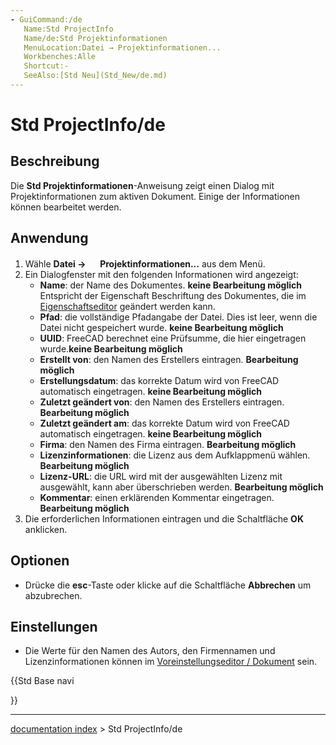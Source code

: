 ```yaml
---
- GuiCommand:/de
   Name:Std ProjectInfo
   Name/de:Std Projektinformationen
   MenuLocation:Datei → Projektinformationen...
   Workbenches:Alle
   Shortcut:-
   SeeAlso:[Std Neu](Std_New/de.md)
---
```


# Std ProjectInfo/de

## Beschreibung

Die **Std Projektinformationen**-Anweisung zeigt einen Dialog mit Projektinformationen zum aktiven Dokument. Einige der Informationen können bearbeitet werden.

## Anwendung

1.  Wähle **Datei → <img src="images/Std_ProjectInfo.svg" width=16px> Projektinformationen...** aus dem Menü.
2.  Ein Dialogfenster mit den folgenden Informationen wird angezeigt:
    -   **Name**: der Name des Dokumentes. **keine Bearbeitung möglich** Entspricht der Eigenschaft Beschriftung des Dokumentes, die im [Eigenschaftseditor](Property_editor/de.md) geändert werden kann.
    -   **Pfad**: die vollständige Pfadangabe der Datei. Dies ist leer, wenn die Datei nicht gespeichert wurde. **keine Bearbeitung möglich**
    -   **UUID**: FreeCAD berechnet eine Prüfsumme, die hier eingetragen wurde.**keine Bearbeitung möglich**
    -   **Erstellt von**: den Namen des Erstellers eintragen. **Bearbeitung möglich**
    -   **Erstellungsdatum**: das korrekte Datum wird von FreeCAD automatisch eingetragen. **keine Bearbeitung möglich**
    -   **Zuletzt geändert von**: den Namen des Erstellers eintragen. **Bearbeitung möglich**
    -   **Zuletzt geändert am**: das korrekte Datum wird von FreeCAD automatisch eingetragen. **keine Bearbeitung möglich**
    -   **Firma**: den Namen des Firma eintragen. **Bearbeitung möglich**
    -   **Lizenzinformationen**: die Lizenz aus dem Aufklappmenü wählen. **Bearbeitung möglich**
    -   **Lizenz-URL**: die URL wird mit der ausgewählten Lizenz mit ausgewählt, kann aber überschrieben werden. **Bearbeitung möglich**
    -   **Kommentar**: einen erklärenden Kommentar eingetragen. **Bearbeitung möglich**
3.  Die erforderlichen Informationen eintragen und die Schaltfläche **OK** anklicken.

## Optionen

-   Drücke die **esc**-Taste oder klicke auf die Schaltfläche **Abbrechen** um abzubrechen.

## Einstellungen

-   Die Werte für den Namen des Autors, den Firmennamen und Lizenzinformationen können im [Voreinstellungseditor / Dokument](Preferences_Editor/de#Dokument.md) sein.





{{Std Base navi

}}

---
[documentation index](../README.md) > Std ProjectInfo/de
